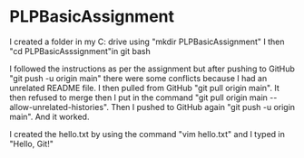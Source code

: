 # PLPBasicAssignment
I created a folder in my C: drive using "mkdir PLPBasicAssignment" I then "cd PLPBasicAsssignment"in git bash

I followed the instructions as per the assignment but after pushing to GitHub "git push -u origin main" there were some conflicts because I had an unrelated README file. I then pulled from GitHub "git pull origin main". It then refused to merge then I put in the command "git pull origin main --allow-unrelated-histories". Then I pushed to GitHub again "git push -u origin main". And it worked.

I created the hello.txt by using the command "vim hello.txt" and I typed in "Hello, Git!"
